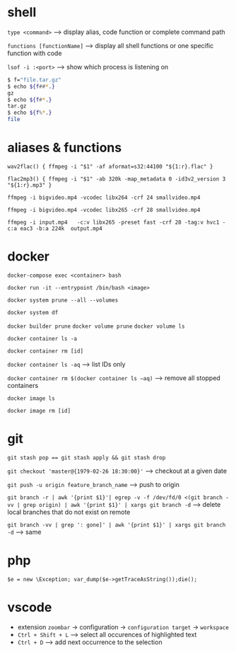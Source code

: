 # shell

`type <command>` --> display alias, code function or complete command path

`functions [functionName]` --> display all shell functions or one specific function with code

`lsof -i :<port>` --> show which process is listening on <port>

```bash
$ f="file.tar.gz"
$ echo ${f##*.}
gz
$ echo ${f#*.}
tar.gz
$ echo ${f%*.}
file
```

# aliases & functions

`wav2flac() { ffmpeg -i "$1" -af aformat=s32:44100 "${1:r}.flac" }`

`flac2mp3() { ffmpeg -i "$1" -ab 320k -map_metadata 0 -id3v2_version 3 "${1:r}.mp3" }`

`ffmpeg -i bigvideo.mp4 -vcodec libx264 -crf 24 smallvideo.mp4`

`ffmpeg -i bigvideo.mp4 -vcodec libx265 -crf 28 smallvideo.mp4`

`ffmpeg -i input.mp4   -c:v libx265 -preset fast -crf 28 -tag:v hvc1 -c:a eac3 -b:a 224k  output.mp4`

# docker

`docker-compose exec <container> bash`

`docker run -it --entrypoint /bin/bash <image>`

`docker system prune --all --volumes`

`docker system df`

`docker builder prune`
`docker volume prune`
`docker volume ls`

`docker container ls -a`

`docker container rm [id]`

`docker container ls -aq` --> list IDs only

`docker container rm $(docker container ls –aq)` --> remove all stopped containers

`docker image ls`

`docker image rm [id]`

# git

`git stash pop == git stash apply && git stash drop`

`git checkout 'master@{1979-02-26 18:30:00}'` --> checkout at a given date

`git push -u origin feature_branch_name` --> push to origin

`git branch -r | awk '{print $1}'| egrep -v -f /dev/fd/0 <(git branch -vv | grep origin) | awk '{print $1}' | xargs git branch -d` --> delete local branches that do not exist on remote

`git branch -vv | grep ': gone]' | awk '{print $1}' | xargs git branch -d` --> same

# php
`$e = new \Exception; var_dump($e->getTraceAsString());die();`


# vscode
* extension `zoombar` -> configuration -> `configuration target` -> `workspace`
* `Ctrl + Shift + L` --> select all occurences of highlighted text
* `Ctrl + D` --> add next occurrence to the selection